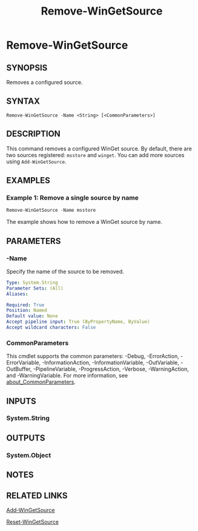 ﻿---
external help file: Microsoft.WinGet.Client.Cmdlets.dll-Help.xml
Module Name: Microsoft.WinGet.Client
ms.date: 08/01/2024
online version:
schema: 2.0.0
title: Remove-WinGetSource
---

# Remove-WinGetSource

## SYNOPSIS
Removes a configured source.

## SYNTAX

```
Remove-WinGetSource -Name <String> [<CommonParameters>]
```

## DESCRIPTION

This command removes a configured WinGet source. By default, there are two sources registered:
`msstore` and `winget`. You can add more sources using `Add-WinGetSource`.

## EXAMPLES

### Example 1: Remove a single source by name

```powershell
Remove-WinGetSource -Name msstore
```

The example shows how to remove a WinGet source by name.

## PARAMETERS

### -Name

Specify the name of the source to be removed.

```yaml
Type: System.String
Parameter Sets: (All)
Aliases:

Required: True
Position: Named
Default value: None
Accept pipeline input: True (ByPropertyName, ByValue)
Accept wildcard characters: False
```

### CommonParameters

This cmdlet supports the common parameters: -Debug, -ErrorAction, -ErrorVariable,
-InformationAction, -InformationVariable, -OutVariable, -OutBuffer, -PipelineVariable,
-ProgressAction, -Verbose, -WarningAction, and -WarningVariable. For more information, see
[about_CommonParameters](http://go.microsoft.com/fwlink/?LinkID=113216).

## INPUTS

### System.String

## OUTPUTS

### System.Object

## NOTES

## RELATED LINKS

[Add-WinGetSource](Add-WinGetSource.md)

[Reset-WinGetSource](Reset-WinGetSource.md)
